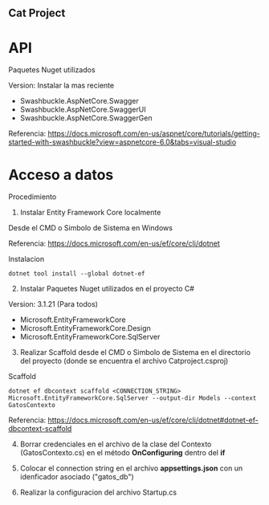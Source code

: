﻿## Cat Project

# API

Paquetes Nuget utilizados

Version: Instalar la mas reciente

- Swashbuckle.AspNetCore.Swagger
- Swashbuckle.AspNetCore.SwaggerUI
- Swashbuckle.AspNetCore.SwaggerGen

Referencia: https://docs.microsoft.com/en-us/aspnet/core/tutorials/getting-started-with-swashbuckle?view=aspnetcore-6.0&tabs=visual-studio

# Acceso a datos

Procedimiento

1. Instalar Entity Framework Core localmente

Desde el CMD o Simbolo de Sistema en Windows

Referencia: https://docs.microsoft.com/en-us/ef/core/cli/dotnet

Instalacion
```
dotnet tool install --global dotnet-ef
```

2. Instalar Paquetes Nuget utilizados en el proyecto C#

Version: 3.1.21 (Para todos)

- Microsoft.EntityFrameworkCore
- Microsoft.EntityFrameworkCore.Design
- Microsoft.EntityFrameworkCore.SqlServer

3. Realizar Scaffold desde el CMD o Simbolo de Sistema en el directorio del proyecto (donde se encuentra el archivo Catproject.csproj)

Scaffold
```
dotnet ef dbcontext scaffold <CONNECTION_STRING> Microsoft.EntityFrameworkCore.SqlServer --output-dir Models --context GatosContexto
```

Referencia: https://docs.microsoft.com/en-us/ef/core/cli/dotnet#dotnet-ef-dbcontext-scaffold

4. Borrar credenciales en el archivo de la clase del Contexto (GatosContexto.cs) en el método **OnConfiguring** dentro del **if**

5. Colocar el connection string en el archivo **appsettings.json** con un idenficador asociado ("gatos_db")

6. Realizar la configuracion del archivo Startup.cs
